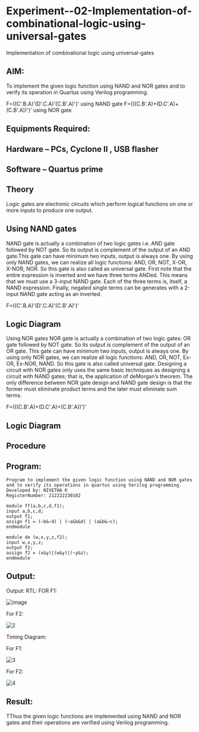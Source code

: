 # Experiment--02-Implementation-of-combinational-logic-using-universal-gates
Implementation of combinational logic using universal-gates
 
## AIM:
To implement the given logic function using NAND and NOR gates and to verify its operation in Quartus using Verilog programming.

F=((C'.B.A)'(D'.C.A)'(C.B'.A)')' using NAND gate
F=(((C.B'.A)+(D.C'.A)+(C.B'.A))')' using NOR gate
## Equipments Required:
## Hardware – PCs, Cyclone II , USB flasher
## Software – Quartus prime


## Theory
Logic gates are electronic circuits which perform logical functions on one or more inputs to produce one output. 

## Using NAND gates
NAND gate is actually a combination of two logic gates i.e. AND gate followed by NOT gate. So its output is complement of the output of an AND gate.This gate can have minimum two inputs, output is always one. By using only NAND gates, we can realize all logic functions: AND, OR, NOT, X-OR, X-NOR, NOR. So this gate is also called as universal gate. First note that the entire expression is inverted and we have three terms ANDed. This means that we must use a 3-input NAND gate. Each of the three terms is, itself, a NAND expression. Finally, negated single terms can be generates with a 2-input NAND gate acting as an inverted.

F=((C'.B.A)'(D'.C.A)'(C.B'.A)')'

## Logic Diagram

Using NOR gates
NOR gate is actually a combination of two logic gates: OR gate followed by NOT gate. So its output is complement of the output of an OR gate. This gate can have minimum two inputs, output is always one. By using only NOR gates, we can realize all logic functions: AND, OR, NOT, Ex-OR, Ex-NOR, NAND. So this gate is also called universal gate. Designing a circuit with NOR gates only uses the same basic techniques as designing a circuit with NAND gates; that is, the application of deMorgan’s theorem. The only difference between NOR gate design and NAND gate design is that the former must eliminate product terms and the later must eliminate sum terms.

F=(((C.B'.A)+(D.C'.A)+(C.B'.A))')'

## Logic Diagram
## Procedure
## Program:
```
Program to implement the given logic function using NAND and NOR gates and to verify its operations in quartus using Verilog programming.
Developed by: NIVETHA K
RegisterNumber: 212222230102
```

```
module ff(a,b,c,d,f1);
input a,b,c,d;
output f1;
assign f1 = (~b&~d) | (~a&b&d) | (a&b&~c);
endmodule

module de (w,x,y,z,f2);
input w,x,y,z;
output f2;
assign f2 = (x&y)|(w&y)|(~y&z);
endmodule 
```
## Output:

Output:
RTL:
FOR F1:

![image](https://github.com/NivethaKumar30/Experiment--04-Implementation-of-combinational-logic-using-universal-gates/assets/119559844/f071d1a7-5015-4f6a-8d56-c416fe018274)


For F2:

![2](https://github.com/NivethaKumar30/Experiment--04-Implementation-of-combinational-logic-using-universal-gates/assets/119559844/b84a5cd8-0306-411a-a8d8-bf5a19175b3c)

Timing Diagram:

For F1:

![3](https://github.com/NivethaKumar30/Experiment--04-Implementation-of-combinational-logic-using-universal-gates/assets/119559844/8a0fcee4-f1f5-480d-8a5a-7d2e7d21ccdd)

For F2:

![4](https://github.com/NivethaKumar30/Experiment--04-Implementation-of-combinational-logic-using-universal-gates/assets/119559844/4c33dabb-8e35-471b-9950-aaa0d2b5738f)


## Result:

TThus the given logic functions are implemented using NAND and NOR gates and their operations are verified using Verilog programming.
